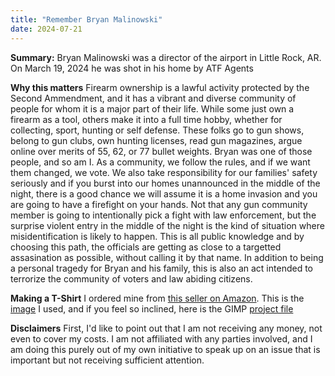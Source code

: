 ```yaml
---
title: "Remember Bryan Malinowski"
date: 2024-07-21
---
```


**Summary:** Bryan Malinowski was a director of the airport in Little Rock, AR. On March 19, 2024 he was shot in his home by ATF Agents

**Why this matters**
Firearm ownership is a lawful activity protected by the Second Ammendment, and it has a vibrant and diverse community of people for whom it is a major part of their life. While some just own a firearm as a tool, others make it into a full time hobby, whether for collecting, sport, hunting or self defense. These folks go to gun shows, belong to gun clubs, own hunting licenses, read gun magazines, argue online over merits of 55, 62, or 77 bullet weights. Bryan was one of those people, and so am I. As a community, we follow the rules, and if we want them changed, we vote. We also take responsibility for our families' safety seriously and if you burst into our homes unannounced in the middle of the night, there is a good chance we will assume it is a home invasion and you are going to have a firefight on your hands. Not that any gun community member is going to intentionally pick a fight with law enforcement, but the surprise violent entry in the middle of the night is the kind of situation where misidentification is likely to happen. This is all public knowledge and by choosing this path, the officials are getting as close to a targetted assasination as possible, without calling it by that name. In addition to being a personal tragedy for Bryan and his family, this is also an act intended to terrorize the community of voters and law abiding citizens.     

**Making a T-Shirt**
I ordered mine from [this seller on Amazon](https://www.amazon.com/dp/B0CFJ2YB7R). This is the [image](/articles/docs/assets/2024-07-21-remember-bryan-malinowski/Bryan-Malinowski-shirt-1.png) I used, and if you feel so inclined, here is the GIMP [project file](/articles/docs/assets/2024-07-21-remember-bryan-malinowski/Bryan-Malinowski-shirt-1.xcf)

**Disclaimers**
First, I'd like to point out that I am not receiving any money, not even to cover my costs. I am not affiliated with any parties involved, and I am doing this purely out of my own initiative to speak up on an issue that is important but not receiving sufficient attention. 
